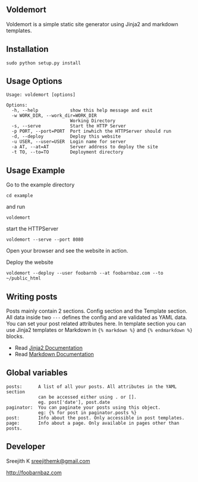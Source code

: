 ## Voldemort

Voldemort is a simple static site generator using Jinja2 and markdown templates.

## Installation

    sudo python setup.py install

## Usage Options

    Usage: voldemort [options]
    
	Options:
	  -h, --help            show this help message and exit
	  -w WORK_DIR, --work_dir=WORK_DIR
	                        Working Directory
	  -s, --serve           Start the HTTP Server
	  -p PORT, --port=PORT  Port inwhich the HTTPServer should run
	  -d, --deploy          Deploy this website
	  -u USER, --user=USER  Login name for server
	  -a AT, --at=AT        Server address to deploy the site
	  -t TO, --to=TO        Deployment directory

## Usage Example

Go to the example directory

	cd example

and run

	voldemort

start the HTTPServer

	voldemort --serve --port 8080

Open your browser and see the website in action.

Deploy the website

	voldemort --deploy --user foobarnb --at foobarnbaz.com --to ~/public_html

## Writing posts

Posts mainly contain 2 sections. Config section and the Template section. All data inside two `---` defines the config and are validated as YAML data. You can set your post related attributes here. In template section you can use Jinja2 templates or Markdown in `{% markdown %}` and `{% endmarkdown %}` blocks.

* Read [Jinja2 Documentation](http://jinja.pocoo.org/docs/templates/)
* Read [Markdown Documentation](http://daringfireball.net/projects/markdown/syntax)

## Global variables

	posts:		A list of all your posts. All attributes in the YAML section 
				can be accessed either using . or []. 
				eg. post['date'], post.date
	paginator:	You can paginate your posts using this object.
				eg: {% for post in paginator.posts %}
	post:		Info about the post. Only accessible in post templates.
	page:		Info about a page. Only available in pages other than posts.

## Developer

Sreejith K <sreejithemk@gmail.com>

http://foobarnbaz.com

